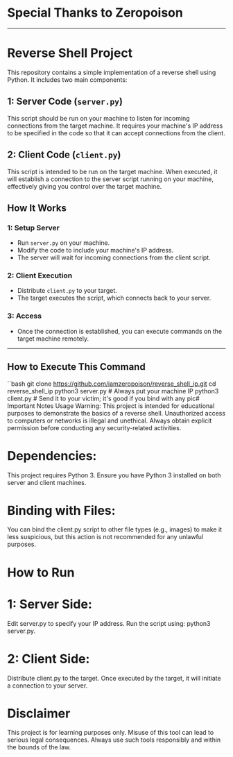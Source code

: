 # Special Thanks to Zeropoison

---

# Reverse Shell Project

This repository contains a simple implementation of a reverse shell using Python. It includes two main components:

## 1: Server Code (`server.py`)

This script should be run on your machine to listen for incoming connections from the target machine. It requires your machine's IP address to be specified in the code so that it can accept connections from the client.

## 2: Client Code (`client.py`)

This script is intended to be run on the target machine. When executed, it will establish a connection to the server script running on your machine, effectively giving you control over the target machine.

## How It Works

### 1: Setup Server

- Run `server.py` on your machine.
- Modify the code to include your machine's IP address.
- The server will wait for incoming connections from the client script.

### 2: Client Execution

- Distribute `client.py` to your target.
- The target executes the script, which connects back to your server.

### 3: Access

- Once the connection is established, you can execute commands on the target machine remotely.

---

## How to Execute This Command

``bash
git clone https://github.com/iamzeropoison/reverse_shell_ip.git
cd reverse_shell_ip
python3 server.py  # Always put your machine IP
python3 client.py  # Send it to your victim; it's good if you bind with any pic# Important Notes
Usage Warning:
This project is intended for educational purposes to demonstrate the basics of a reverse shell. Unauthorized access to computers or networks is illegal and unethical. Always obtain explicit permission before conducting any security-related activities.


# Dependencies:
This project requires Python 3. Ensure you have Python 3 installed on both server and client machines.

# Binding with Files:
You can bind the client.py script to other file types (e.g., images) to make it less suspicious, but this action is not recommended for any unlawful purposes.

# How to Run
# 1: Server Side:

Edit server.py to specify your IP address.
Run the script using: python3 server.py.

# 2: Client Side:
Distribute client.py to the target.
Once executed by the target, it will initiate a connection to your server.

# Disclaimer
This project is for learning purposes only. Misuse of this tool can lead to serious legal consequences. Always use such tools responsibly and within the bounds of the law.



